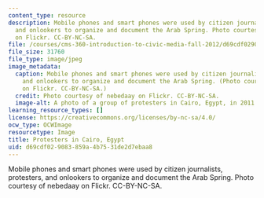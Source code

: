 ```yaml
---
content_type: resource
description: Mobile phones and smart phones were used by citizen journalists, protesters,
  and onlookers to organize and document the Arab Spring. Photo courtesy of nebedaay
  on Flickr. CC-BY-NC-SA.
file: /courses/cms-360-introduction-to-civic-media-fall-2012/d69cdf029083859a4b7531de2d7ebaa8_cms-360f12.jpg
file_size: 31760
file_type: image/jpeg
image_metadata:
  caption: Mobile phones and smart phones were used by citizen journalists, protesters,
    and onlookers to organize and document the Arab Spring. (Photo courtesy of [nebedaay](http://www.flickr.com/photos/nebedaay/5429437994)
    on Flickr. CC-BY-NC-SA.)
  credit: Photo courtesy of nebedaay on Flickr. CC-BY-NC-SA.
  image-alt: A photo of a group of protesters in Cairo, Egypt, in 2011.
learning_resource_types: []
license: https://creativecommons.org/licenses/by-nc-sa/4.0/
ocw_type: OCWImage
resourcetype: Image
title: Protesters in Cairo, Egypt
uid: d69cdf02-9083-859a-4b75-31de2d7ebaa8
---
```

Mobile phones and smart phones were used by citizen journalists, protesters, and onlookers to organize and document the Arab Spring. Photo courtesy of nebedaay on Flickr. CC-BY-NC-SA.
